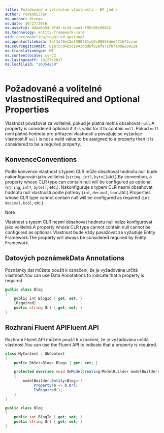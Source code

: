```yaml
---
title: Požadované a volitelné vlastnosti - EF jádra
author: rowanmiller
ms.author: divega
ms.date: 10/27/2016
ms.assetid: ddaa0a54-9f43-4c34-aae3-f95c96c69842
ms.technology: entity-framework-core
uid: core/modeling/required-optional
ms.openlocfilehash: 2af1d49e12ef980f81cb9c00556dee471673ccae
ms.sourcegitcommit: 01a75cd483c1943ddd6f82af971f07abde20912e
ms.translationtype: MT
ms.contentlocale: cs-CZ
ms.lasthandoff: 10/27/2017
ms.locfileid: "26054250"
---
```

# <a name="required-and-optional-properties"></a><span data-ttu-id="c17fe-102">Požadované a volitelné vlastnosti</span><span class="sxs-lookup"><span data-stu-id="c17fe-102">Required and Optional Properties</span></span>

<span data-ttu-id="c17fe-103">Vlastnost považovat za volitelné, pokud je platná mohla obsahovat `null`.</span><span class="sxs-lookup"><span data-stu-id="c17fe-103">A property is considered optional if it is valid for it to contain `null`.</span></span> <span data-ttu-id="c17fe-104">Pokud `null` není platná hodnota pro přiřazení vlastnosti a považuje se vyžaduje vlastnost.</span><span class="sxs-lookup"><span data-stu-id="c17fe-104">If `null` is not a valid value to be assigned to a property then it is considered to be a required property.</span></span>

## <a name="conventions"></a><span data-ttu-id="c17fe-105">Konvence</span><span class="sxs-lookup"><span data-stu-id="c17fe-105">Conventions</span></span>

<span data-ttu-id="c17fe-106">Podle konvence vlastnost s typem CLR může obsahovat hodnotu null bude nakonfigurován jako volitelná (`string`, `int?`, `byte[]`atd.).</span><span class="sxs-lookup"><span data-stu-id="c17fe-106">By convention, a property whose CLR type can contain null will be configured as optional (`string`, `int?`, `byte[]`, etc.).</span></span> <span data-ttu-id="c17fe-107">Nakonfiguruje s typem CLR nesmí obsahovat hodnotu null vlastnosti podle potřeby (`int`, `decimal`, `bool`atd.).</span><span class="sxs-lookup"><span data-stu-id="c17fe-107">Properties whose CLR type cannot contain null will be configured as required (`int`, `decimal`, `bool`, etc.).</span></span>

> [!NOTE]  
> <span data-ttu-id="c17fe-108">Vlastnost s typem CLR nesmí obsahovat hodnotu null nelze konfigurovat jako volitelná.</span><span class="sxs-lookup"><span data-stu-id="c17fe-108">A property whose CLR type cannot contain null cannot be configured as optional.</span></span> <span data-ttu-id="c17fe-109">Vlastnost bude vždy považovat za vyžaduje Entity Framework.</span><span class="sxs-lookup"><span data-stu-id="c17fe-109">The property will always be considered required by Entity Framework.</span></span>

## <a name="data-annotations"></a><span data-ttu-id="c17fe-110">Datových poznámek</span><span class="sxs-lookup"><span data-stu-id="c17fe-110">Data Annotations</span></span>

<span data-ttu-id="c17fe-111">Poznámky dat můžete použít k označení, že je vyžadována určitá vlastnost.</span><span class="sxs-lookup"><span data-stu-id="c17fe-111">You can use Data Annotations to indicate that a property is required.</span></span>

<!-- [!code-csharp[Main](samples/core/Modeling/DataAnnotations/Samples/Required.cs?highlight=4)] -->
``` csharp
public class Blog
{
    public int BlogId { get; set; }
    [Required]
    public string Url { get; set; }
}
```

## <a name="fluent-api"></a><span data-ttu-id="c17fe-112">Rozhraní Fluent API</span><span class="sxs-lookup"><span data-stu-id="c17fe-112">Fluent API</span></span>

<span data-ttu-id="c17fe-113">Rozhraní Fluent API můžete použít k označení, že je vyžadována určitá vlastnost.</span><span class="sxs-lookup"><span data-stu-id="c17fe-113">You can use the Fluent API to indicate that a property is required.</span></span>

<!-- [!code-csharp[Main](samples/core/Modeling/FluentAPI/Samples/Required.cs?highlight=7,8,9)] -->
``` csharp
class MyContext : DbContext
{
    public DbSet<Blog> Blogs { get; set; }

    protected override void OnModelCreating(ModelBuilder modelBuilder)
    {
        modelBuilder.Entity<Blog>()
            .Property(b => b.Url)
            .IsRequired();
    }
}

public class Blog
{
    public int BlogId { get; set; }
    public string Url { get; set; }
}
```
